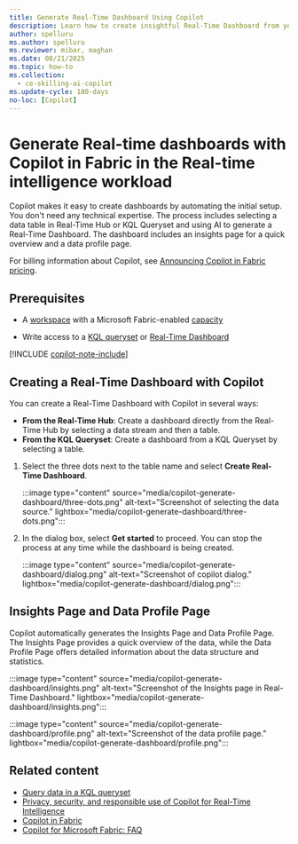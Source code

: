 ```yaml
---
title: Generate Real-Time Dashboard Using Copilot
description: Learn how to create insightful Real-Time Dashboard from your data using Copilot
author: spelluru
ms.author: spelluru
ms.reviewer: mibar, maghan
ms.date: 08/21/2025
ms.topic: how-to
ms.collection:
  - ce-skilling-ai-copilot
ms.update-cycle: 180-days
no-loc: [Copilot]
---
```


# Generate Real-time dashboards with Copilot in Fabric in the Real-time intelligence workload

Copilot makes it easy to create dashboards by automating the initial setup. You don't need any technical expertise. The process includes selecting a data table in Real-Time Hub or KQL Queryset and using AI to generate a Real-Time Dashboard. The dashboard includes an insights page for a quick overview and a data profile page.

For billing information about Copilot, see [Announcing Copilot in Fabric pricing](https://blog.fabric.microsoft.com/en-us/blog/announcing-fabric-copilot-pricing-2/).

## Prerequisites

- A [workspace](../fundamentals/create-workspaces.md) with a Microsoft Fabric-enabled [capacity](../enterprise/licenses.md#capacity)

- Write access to a [KQL queryset](../real-time-intelligence/kusto-query-set.md) or [Real-Time Dashboard](../real-time-intelligence/dashboard-real-time-create.md)

[!INCLUDE [copilot-note-include](../includes/copilot-note-include.md)]

## Creating a Real-Time Dashboard with Copilot

You can create a Real-Time Dashboard with Copilot in several ways:

- **From the Real-Time Hub**: Create a dashboard directly from the Real-Time Hub by selecting a data stream and then a table.
- **From the KQL Queryset**: Create a dashboard from a KQL Queryset by selecting a table.

1. Select the three dots next to the table name and select **Create Real-Time Dashboard**.

    :::image type="content" source="media/copilot-generate-dashboard/three-dots.png" alt-text="Screenshot of selecting the data source." lightbox="media/copilot-generate-dashboard/three-dots.png":::

1. In the dialog box, select **Get started** to proceed. You can stop the process at any time while the dashboard is being created.

    :::image type="content" source="media/copilot-generate-dashboard/dialog.png" alt-text="Screenshot of copilot dialog." lightbox="media/copilot-generate-dashboard/dialog.png":::

## Insights Page and Data Profile Page

Copilot automatically generates the Insights Page and Data Profile Page. The Insights Page provides a quick overview of the data, while the Data Profile Page offers detailed information about the data structure and statistics.

:::image type="content" source="media/copilot-generate-dashboard/insights.png" alt-text="Screenshot of the Insights page in Real-Time Dashboard." lightbox="media/copilot-generate-dashboard/insights.png":::

:::image type="content" source="media/copilot-generate-dashboard/profile.png" alt-text="Screenshot of the data profile page." lightbox="media/copilot-generate-dashboard/profile.png":::

## Related content

- [Query data in a KQL queryset](kusto-query-set.md)
- [Privacy, security, and responsible use of Copilot for Real-Time Intelligence](../fundamentals/copilot-real-time-intelligence-privacy-security.md)
- [Copilot in Fabric](../fundamentals/copilot-fabric-overview.md)
- [Copilot for Microsoft Fabric: FAQ](../fundamentals/copilot-faq-fabric.yml)
